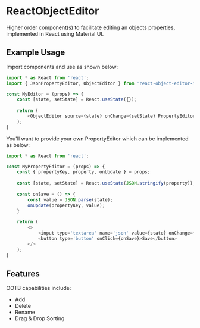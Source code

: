 # ReactObjectEditor

Higher order component(s) to facilitate editing an objects properties, implemented in React using Material UI.

## Example Usage

Import components and use as shown below:

```javascript
import * as React from 'react';
import { JsonPropertyEditor, ObjectEditor } from 'react-object-editor-mui';

const MyEditor = (props) => {
    const [state, setState] = React.useState({});
    
    return (
        <ObjectEditor source={state} onChange={setState} PropertyEditor={JsonPropertyEditor} />
    );
}
```

You'll want to provide your own PropertyEditor which can be implemented as below:

```javascript
import * as React from 'react';

const MyPropertyEditor = (props) => {
    const { propertyKey, property, onUpdate } = props;
    
    const [state, setState] = React.useState(JSON.stringify(property));
    
    const onSave = () => {
        const value = JSON.parse(state);
        onUpdate(propertyKey, value);
    }
    
    return (
        <>
            <input type='textarea' name='json' value={state} onChange={(e) => setState(e.target.value)} />
            <button type='button' onClick={onSave}>Save</button>
        </>
    );
}
```

## Features

OOTB capabilities include:
- Add
- Delete
- Rename
- Drag & Drop Sorting

